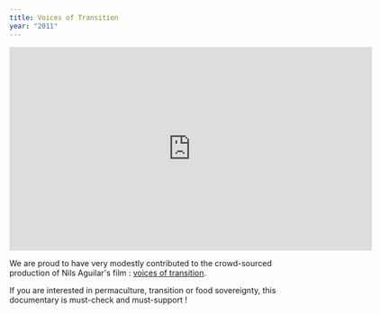 ```yaml
---
title: Voices of Transition
year: "2011"
---
```


<div class="multi-col">

<div class="col col-a-c">

<iframe src="http://player.vimeo.com/video/32340233?color=ff9933" width="644" height="362" frameborder="0" webkitAllowFullScreen mozallowfullscreen allowFullScreen></iframe>

</div>

<div class="col col-d">

<p>We are proud to have very modestly contributed to the crowd-sourced production of Nils Aguilar's film : <a href="http://www.milpafilms.org/">voices of transition</a>.</p>

<p>If you are interested in permaculture, transition or food sovereignty, this documentary is must-check and must-support !</p>


</div>
</div>
